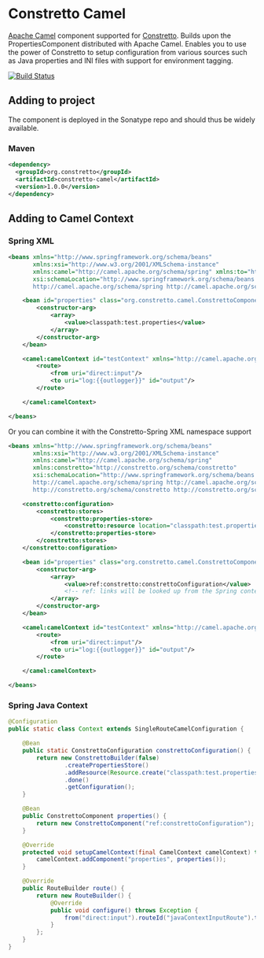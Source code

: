 # Constretto Camel #

[Apache Camel](http://camel.apache.org) component supported for [Constretto](http://constretto.github.io). Builds upon the PropertiesComponent distributed with Apache Camel. Enables you to use the power of Constretto to setup configuration from various sources such as Java properties and INI files with support for environment tagging. 

[![Build Status](https://travis-ci.org/constretto/constretto-camel.png)](https://travis-ci.org/constretto/constretto-camel)

## Adding to project ##
The component is deployed in the Sonatype repo and should thus be widely available.

### Maven ###
```xml
<dependency>
  <groupId>org.constretto</groupId>
  <artifactId>constretto-camel</artifactId>
  <version>1.0.0</version>
</dependency>
```

## Adding to Camel Context ##
### Spring XML ###
```xml
<beans xmlns="http://www.springframework.org/schema/beans"
       xmlns:xsi="http://www.w3.org/2001/XMLSchema-instance"
       xmlns:camel="http://camel.apache.org/schema/spring" xmlns:to="http://camel.apache.org/schema/spring"
       xsi:schemaLocation="http://www.springframework.org/schema/beans http://www.springframework.org/schema/beans/spring-beans.xsd
       http://camel.apache.org/schema/spring http://camel.apache.org/schema/spring/camel-spring.xsd">

    <bean id="properties" class="org.constretto.camel.ConstrettoComponent">
        <constructor-arg>
            <array>
                <value>classpath:test.properties</value>
            </array>
        </constructor-arg>
    </bean>

    <camel:camelContext id="testContext" xmlns="http://camel.apache.org/schema/spring">
        <route>
            <from uri="direct:input"/>
            <to uri="log:{{outlogger}}" id="output"/>
        </route>

    </camel:camelContext>

</beans>
```
Or you can combine it with the Constretto-Spring XML namespace support
```xml
<beans xmlns="http://www.springframework.org/schema/beans"
       xmlns:xsi="http://www.w3.org/2001/XMLSchema-instance"
       xmlns:camel="http://camel.apache.org/schema/spring"
       xmlns:constretto="http://constretto.org/schema/constretto"
       xsi:schemaLocation="http://www.springframework.org/schema/beans http://www.springframework.org/schema/beans/spring-beans.xsd
       http://camel.apache.org/schema/spring http://camel.apache.org/schema/spring/camel-spring.xsd
       http://constretto.org/schema/constretto http://constretto.org/schema/constretto/constretto-1.2.xsd">

    <constretto:configuration>
        <constretto:stores>
            <constretto:properties-store>
                <constretto:resource location="classpath:test.properties" />
            </constretto:properties-store>
        </constretto:stores>
    </constretto:configuration>

    <bean id="properties" class="org.constretto.camel.ConstrettoComponent">
        <constructor-arg>
            <array>
                <value>ref:constretto:constrettoConfiguration</value> 
                <!-- ref: links will be looked up from the Spring context -->
            </array>
        </constructor-arg>
    </bean>

    <camel:camelContext id="testContext" xmlns="http://camel.apache.org/schema/spring">
        <route>
            <from uri="direct:input"/>
            <to uri="log:{{outlogger}}" id="output"/>
        </route>

    </camel:camelContext>

</beans>
```
### Spring Java Context ###
```java
@Configuration
public static class Context extends SingleRouteCamelConfiguration {

    @Bean
    public static ConstrettoConfiguration constrettoConfiguration() {
        return new ConstrettoBuilder(false)
                .createPropertiesStore()
                .addResource(Resource.create("classpath:test.properties"))
                .done()
                .getConfiguration();
    }

    @Bean
    public ConstrettoComponent properties() {
        return new ConstrettoComponent("ref:constrettoConfiguration");
    }

    @Override
    protected void setupCamelContext(final CamelContext camelContext) throws Exception {
        camelContext.addComponent("properties", properties());
    }

    @Override
    public RouteBuilder route() {
        return new RouteBuilder() {
            @Override
            public void configure() throws Exception {
                from("direct:input").routeId("javaContextInputRoute").to("log:{{outlogger}}");
            }
        };
    }
}

```
